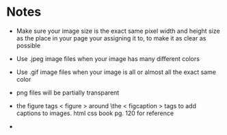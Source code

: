 # Notes

- Make sure your image size is the exact same pixel width and height size as the place in your page your assigning it to, to make it as clear as possible

- Use .jpeg image files when your image has many different colors

- Use .gif image files when your image is all or almost all the exact same color

- png files will be partially transparent

- the figure tags < figure > around  \the < figcaption > tags to add captions to images. html css book pg. 120 for reference

- 
